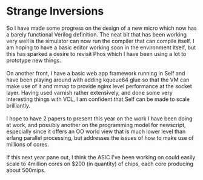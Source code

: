 Strange Inversions
==================

So I have made some progress on the design of a new micro which now has a barely functional Verilog definition. The neat bit that has been working very well is the simulator can now run the compiler that can compile itself. I am hoping to have a basic editor working soon in the environment itself, but this has sparked a desire to revisit Phos which I have been using a lot to prototype new things. <br /><br />On another front, I have a basic web app framework running in Self and have been playing around with adding kqueue64 glue so that the VM can make use of it and mmap to provide nginx level performance at the socket layer. Having used varnish rather extensively, and done some very interesting things with VCL, I am confident that Self can be made to scale brilliantly. <br /><br />I hope to have 2 papers to present this year on the work I have been doing at work, and possibly another on the programming model for newscript, especially since it offers an OO world view that is much lower level than erlang parallel processing, but addresses the issues of how to make use of millions of cores. <br /><br />If this next year pane out, I think the ASIC I&#39;ve been working on could easily scale to 4million cores on $200 (in quantity) of chips, each core producing about 500mips.